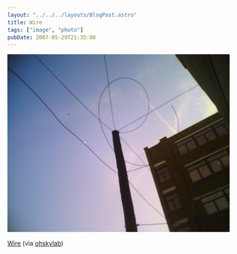 ```yaml
---
layout: "../../../layouts/BlogPost.astro"
title: Wire
tags: ["image", "photo"]
pubDate: 2007-05-29T21:35:00
---
```


![](./511298243_2a05bae358_o.jpg)

[Wire](https://www.flickr.com/photos/ohskylab/511298243/) (via [ohskylab](http://flickr.com/photos/ohskylab))
